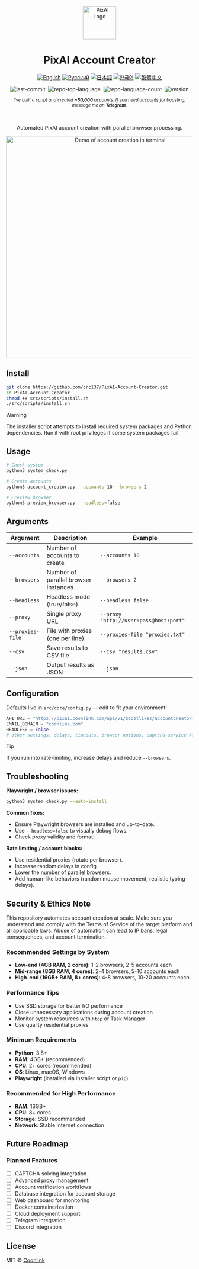 <div align="center">
  <a href="https://github.com/coonlink">
    <img width="90px" src="https://raw.coonlink.com/cloud/PixAI Daily/logo.svg" alt="PixAI Logo" />
  </a>
  <h1>PixAI Account Creator</h1>

[![English](https://img.shields.io/badge/lang-English%20🇺🇸-white)](README.md)
[![Русский](https://img.shields.io/badge/язык-Русский%20🇷🇺-white)](README.ru.md)
[![日本語](https://img.shields.io/badge/言語-日本語%20🇯🇵-white)](README.ja.md)
[![한국어](https://img.shields.io/badge/언어-한국어%20🇰🇷-white)](README.ko.md)
[![繁體中文](https://img.shields.io/badge/語言-繁體中文%20🇹🇼-white)](README.zh-TW.md)

<img alt="last-commit" src="https://img.shields.io/github/last-commit/crc137/PixAI-Account-Creator?style=flat&amp;logo=git&amp;logoColor=white&amp;color=0080ff" style="margin: 0px 2px;">
<img alt="repo-top-language" src="https://img.shields.io/github/languages/top/crc137/PixAI-Account-Creator?style=flat&amp;color=0080ff" style="margin: 0px 2px;">
<img alt="repo-language-count" src="https://img.shields.io/github/languages/count/crc137/PixAI-Account-Creator?style=flat&amp;color=0080ff" style="margin: 0px 2px;">
<img alt="version" src="https://img.shields.io/badge/version-1.0.0-blue" style="margin: 0px 2px;">

<sub><i>I've built a script and created ___~50,000___ accounts. If you need accounts for boosting, message me on ___Telegram___. </i></sub>
</div>

<br />

<div align="center">
  <p>Automated PixAI account creation with parallel browser processing.</p>
  <img width="600" src="https://raw.coonlink.com/cloud/photo_5974064291013316193_x.jpg" alt="Demo of account creation in terminal" />
</div>

## Install

```bash
git clone https://github.com/crc137/PixAI-Account-Creator.git
cd PixAI-Account-Creator
chmod +x src/scripts/install.sh
./src/scripts/install.sh
```

> [!WARNING]  
> The installer script attempts to install required system packages and Python dependencies. Run it with root privileges if some system packages fail.

## Usage

```bash
# Check system
python3 system_check.py

# Create accounts
python3 account_creator.py --accounts 10 --browsers 2

# Preview browser
python3 preview_browser.py --headless=false
```

## Arguments

| Argument          | Description                              | Example                          |
|-------------------|------------------------------------------|----------------------------------|
| `--accounts`      | Number of accounts to create             | `--accounts 10`                  |
| `--browsers`      | Number of parallel browser instances     | `--browsers 2`                   |
| `--headless`      | Headless mode (true/false)               | `--headless false`               |
| `--proxy`         | Single proxy URL                         | `--proxy "http://user:pass@host:port"` |
| `--proxies-file`  | File with proxies (one per line)         | `--proxies-file "proxies.txt"`   |
| `--csv`           | Save results to CSV file                 | `--csv "results.csv"`            |
| `--json`          | Output results as JSON                   | `--json`                         |

## Configuration

Defaults live in `src/core/config.py` — edit to fit your environment:

```python
API_URL = "https://pixai.coonlink.com/api/v1/boostlikes/accountcreator-add"
EMAIL_DOMAIN = "coonlink.com"
HEADLESS = False
# other settings: delays, timeouts, browser options, captcha-service keys, etc.
```

> [!TIP]  
> If you run into rate-limiting, increase delays and reduce `--browsers`.

## Troubleshooting

**Playwright / browser issues:**

```bash
python3 system_check.py --auto-install
```

**Common fixes:**

- Ensure Playwright browsers are installed and up-to-date.
- Use `--headless=false` to visually debug flows.
- Check proxy validity and format.

**Rate limiting / account blocks:**

- Use residential proxies (rotate per browser).
- Increase random delays in config.
- Lower the number of parallel browsers.
- Add human-like behaviors (random mouse movement, realistic typing delays).

## Security & Ethics Note

This repository automates account creation at scale. Make sure you understand and comply with the Terms of Service of the target platform and all applicable laws. Abuse of automation can lead to IP bans, legal consequences, and account termination.

### Recommended Settings by System
- **Low-end (4GB RAM, 2 cores)**: 1-2 browsers, 2-5 accounts each
- **Mid-range (8GB RAM, 4 cores)**: 2-4 browsers, 5-10 accounts each
- **High-end (16GB+ RAM, 8+ cores)**: 4-8 browsers, 10-20 accounts each

### Performance Tips
- Use SSD storage for better I/O performance
- Close unnecessary applications during account creation
- Monitor system resources with `htop` or Task Manager
- Use quality residential proxies

### Minimum Requirements
- **Python**: 3.8+
- **RAM**: 4GB+ (recommended)
- **CPU**: 2+ cores (recommended)
- **OS**: Linux, macOS, Windows
- **Playwright** (installed via installer script or `pip`)

### Recommended for High Performance
- **RAM**: 16GB+
- **CPU**: 8+ cores
- **Storage**: SSD recommended
- **Network**: Stable internet connection

## Future Roadmap

### Planned Features
- [ ] CAPTCHA solving integration
- [ ] Advanced proxy management
- [ ] Account verification workflows
- [ ] Database integration for account storage
- [ ] Web dashboard for monitoring
- [ ] Docker containerization
- [ ] Cloud deployment support
- [ ] Telegram integration
- [ ] Discord integration

## License

MIT © [Coonlink](https://coonlink.com)
